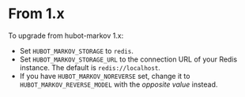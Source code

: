 # From 1.x

To upgrade from hubot-markov 1.x:

* Set `HUBOT_MARKOV_STORAGE` to `redis`.
* Set `HUBOT_MARKOV_STORAGE_URL` to the connection URL of your Redis instance. The default is `redis://localhost`.
* If you have `HUBOT_MARKOV_NOREVERSE` set, change it to `HUBOT_MARKOV_REVERSE_MODEL` with the _opposite value_ instead.
